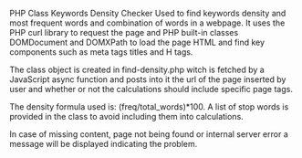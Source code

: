 PHP Class Keywords Density Checker
Used to find keywords density and most frequent words and combination of words in a webpage.
It uses the PHP curl library to request the page and PHP built-in classes DOMDocument and DOMXPath to load the page HTML and find key components such as meta tags titles and H tags.

The class object is created in find-density.php witch is fetched by a JavaScript async function and posts into it the url of the page inserted by user and whether or not the calculations should include specific page tags.

The density formula used is: (freq/total_words)*100.
A list of stop words is provided in the class to avoid including them into calculations.

In case of missing content, page not being found or internal server error a message will be displayed indicating the problem.
